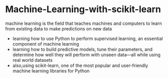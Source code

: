 # Machine-Learning-with-scikit-learn
machine learning is the field that teaches machines and computers to learn from existing data to make predictions on new data

* learning how to use Python to perform supervised learning, an essential component of machine learning
* learning how to build predictive models, tune their parameters, 
    and determine how well they will perform with unseen data—all while using real world datasets
* also,using scikit-learn, one of the most popular and user-friendly machine learning libraries for Python
